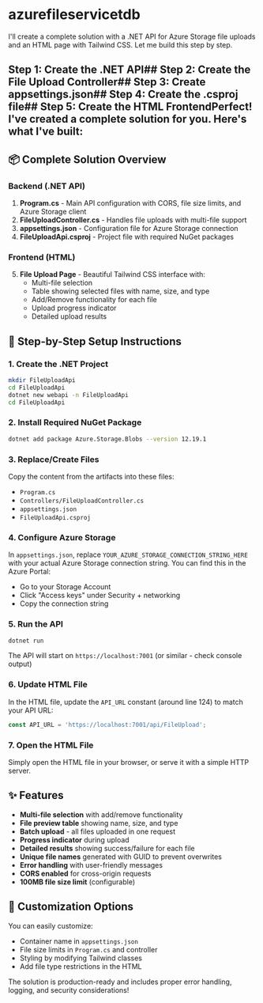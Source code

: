 # azurefileservicetdb
I'll create a complete solution with a .NET API for Azure Storage file uploads and an HTML page with Tailwind CSS. Let me build this step by step.

## Step 1: Create the .NET API## Step 2: Create the File Upload Controller## Step 3: Create appsettings.json## Step 4: Create the .csproj file## Step 5: Create the HTML FrontendPerfect! I've created a complete solution for you. Here's what I've built:

## 📦 Complete Solution Overview

### **Backend (.NET API)**

1. **Program.cs** - Main API configuration with CORS, file size limits, and Azure Storage client
2. **FileUploadController.cs** - Handles file uploads with multi-file support
3. **appsettings.json** - Configuration file for Azure Storage connection
4. **FileUploadApi.csproj** - Project file with required NuGet packages

### **Frontend (HTML)**

5. **File Upload Page** - Beautiful Tailwind CSS interface with:
   - Multi-file selection
   - Table showing selected files with name, size, and type
   - Add/Remove functionality for each file
   - Upload progress indicator
   - Detailed upload results

## 🚀 Step-by-Step Setup Instructions

### **1. Create the .NET Project**

```bash
mkdir FileUploadApi
cd FileUploadApi
dotnet new webapi -n FileUploadApi
cd FileUploadApi
```

### **2. Install Required NuGet Package**

```bash
dotnet add package Azure.Storage.Blobs --version 12.19.1
```

### **3. Replace/Create Files**

Copy the content from the artifacts into these files:
- `Program.cs`
- `Controllers/FileUploadController.cs`
- `appsettings.json`
- `FileUploadApi.csproj`

### **4. Configure Azure Storage**

In `appsettings.json`, replace `YOUR_AZURE_STORAGE_CONNECTION_STRING_HERE` with your actual Azure Storage connection string. You can find this in the Azure Portal:
- Go to your Storage Account
- Click "Access keys" under Security + networking
- Copy the connection string

### **5. Run the API**

```bash
dotnet run
```

The API will start on `https://localhost:7001` (or similar - check console output)

### **6. Update HTML File**

In the HTML file, update the `API_URL` constant (around line 124) to match your API URL:

```javascript
const API_URL = 'https://localhost:7001/api/FileUpload';
```

### **7. Open the HTML File**

Simply open the HTML file in your browser, or serve it with a simple HTTP server.

## ✨ Features

- **Multi-file selection** with add/remove functionality
- **File preview table** showing name, size, and type
- **Batch upload** - all files uploaded in one request
- **Progress indicator** during upload
- **Detailed results** showing success/failure for each file
- **Unique file names** generated with GUID to prevent overwrites
- **Error handling** with user-friendly messages
- **CORS enabled** for cross-origin requests
- **100MB file size limit** (configurable)

## 🔧 Customization Options

You can easily customize:
- Container name in `appsettings.json`
- File size limits in `Program.cs` and controller
- Styling by modifying Tailwind classes
- Add file type restrictions in the HTML

The solution is production-ready and includes proper error handling, logging, and security considerations!